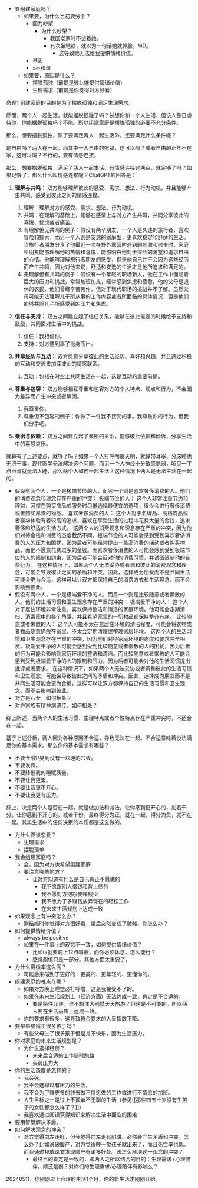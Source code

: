 - 要组建家庭吗？
	- 如果要，为什么当初要分手？
		- 因为吵架
			- 为什么吵架？
				- 我回老家时不想着她。
				- 有次坐地铁，就以为一句话她就掉脸。MD。
					- 这导致她无法给我提供情绪价值。
		- 基因
		- x不和谐
	- 如果要，原因是什么？
		- 摆脱孤独（前提是彼此能提供情绪价值）
		- 生理需求（前提是你觉得对方好看）

命题1 组建家庭的目的是为了摆脱孤独和满足生理需求。

然而，两个人一起生活，就能摆脱孤独了吗？试想你和一个人生活，但该人整日虐待你，你能摆脱孤独吗？不能。所以组建家庭是摆脱孤独的必要不充分条件。

那么，想要摆脱孤独，除了要满足两人一起生活外，还要满足什么条件呢？

是自由吗？两人在一起，而其中一人自由的劈腿，这可以吗？或者自由的正年不在家，这可以吗？不行的，要有情感连接。

那么，想要摆脱孤独，满足了两人一起生活、有情感连接这两点，就足够了吗？如果足够了，那么什么叫情感连接呢？ChatGPT的回答是：
1. **理解与共鸣：** 双方能够理解彼此的感受、需求、想法、行为动机，并且能够产生共鸣，感受到彼此之间的情感连接。
	1. 理解：理解对方的感受、需求、想法、行为动机。
	2. 共鸣：在理解的基础上，能够在感情上与对方产生共鸣，共同分享彼此的喜悦、忧虑或者痛苦。
	3. 有理解但无共鸣的例子：假设有两个朋友，一个人是久违的旅行者，喜欢冒险和探索，而另一个人则是安逸的家庭型，更喜欢稳定和舒适的生活。当旅行者朋友分享了他最近一次在野外露营时遇到的刺激和兴奋时，家庭型朋友能够理解他的热情和喜悦，能够明白他对于探险的渴望和追求自由的心情。他能够理解旅行者朋友的感受，但是他自己并不会因为这些经历而产生共鸣，因为对他来说，舒适和安逸的生活才是他所追求和满足的。
	4. 无理解但有共鸣的例子：假设有一个年轻的职场新人，他在工作中面临着巨大的压力和挑战，常常加班加点，经常感到焦虑和疲惫。他的父母是退休的农民，他们曾经辛苦劳作，但对于现代职场的挑战并不了解。虽然父母可能无法理解儿子所从事的工作内容或者所面临的具体情况，但是他们能够共鸣儿子所感受到的压力和焦虑。
    
2. **信任与支持：** 双方之间建立起了信任关系，能够在彼此需要的时候给予支持和鼓励，共同面对生活中的挑战。
	1. 信任：我相信你。
	2. 支持：对方遇到事了挺身而出。
    
3. **共享经历与互动：** 双方愿意分享彼此的生活经历、喜好和兴趣，并且通过积极的互动和交流来加深彼此的情感联系。
	1. 互动：包括在时空上共同生活在一起，这是互动的重要前提。
    
4. **尊重与包容：** 双方能够相互尊重和包容对方的个人特点、观点和行为，不会因为差异而产生冲突或者隔阂。
	1. 我尊重你。
	2. 尊重但不包容的例子：你做了一件我不接受的事。我尊重你的行为，但我们分手吧。
    
5. **亲密与依赖：** 双方之间建立起了亲密的关系，能够彼此依赖和倾诉，分享生活中的喜怒哀乐。

就算有了上述要点，就够了吗？如果一个人打呼噜震天响，就算带耳塞、分床睡也无济于事，现代医学无法解决这个问题，而另一个人神经十分敏感脆弱，听见一丁点声音就无法入睡，那么两个人如何一起生活？这种情况下两人是无法生活在一起的。
- 假设有两个人，一个是极端节俭的人，而另一个则是喜欢奢侈消费的人。他们的消费观念和理念存在严重的冲突： 极端节俭的人： 这个人非常注重节约和理财，习惯在购买商品或服务时尽量选择最便宜的选项，很少会进行奢侈消费或者购买昂贵的物品。 喜欢奢侈消费的人： 这个人对于名牌品、高档商品或者豪华体验有着较高的追求，喜欢在享受生活的过程中花费大量的金钱，追求奢侈和舒适的生活方式。 这两个人的消费观念和理念存在严重的冲突，因为他们对待金钱和消费的态度截然不同。极端节俭的人可能会感到受到喜欢奢侈消费的人的压力和困扰，因为后者可能经常提出一些高消费的活动或者购买物品，而他不愿意花费过多的金钱。而喜欢奢侈消费的人可能会感到受到极端节俭的人的限制和约束，因为后者可能会反对他的消费习惯，并试图限制他的花费行为。 在这种情况下，如果两个人无法妥协或者调和彼此的消费观念和理念，可能会导致彼此之间的矛盾和冲突。因此，选择成为朋友而不是共同生活可能会更为合适，这样可以让双方都保持自己的消费方式和生活理念，而不会影响到彼此。
- 假设有两个人，一个是极端爱干净的人，而另一个则是比较随意或者懒散的人。他们的生活习惯和卫生观念存在严重的冲突： 极端爱干净的人： 这个人对于居住环境非常注重，喜欢保持整洁和清洁的家庭环境。他可能会定期清扫、消毒家中的各个角落，并且希望家里的一切物品都保持整齐有序。 比较随意或者懒散的人： 这个人可能不太在意居住环境的清洁程度，可能会将衣物或者物品随意扔放在家里，不太会定期清理或整理家居环境。 这两个人的生活习惯和卫生观念存在严重的冲突，因为他们对待家庭环境的态度和要求完全相反。极端爱干净的人可能会感到受到比较随意或者懒散的人的困扰，因为后者的行为可能会影响到家庭环境的整洁和清洁。而比较随意或者懒散的人可能会感到受到极端爱干净的人的限制和压力，因为后者可能会对他的生活习惯提出批评或者要求。 在这种情况下，如果两个人无法妥协或者调和彼此的生活习惯和卫生观念，可能会导致彼此之间的矛盾和冲突。因此，选择成为朋友而不是共同生活可能会更为合适，这样可以让双方都保持自己的生活习惯和卫生观念，而不会影响到彼此。
- 对方是石女，如何相处？
- 对方家族有精神病遗传，如何相处？
  
综上所述，当两个人的生活习惯、生理特点或者个性特点存在严重冲突时，不适合在一起。

基于上述分析，两人因为各种原因不合适，导致无法在一起。不合适意味着没法满足你的基本需求。那么你的基本需求有哪些？
- 不要丑/脏/臭到没有一块睡的兴致。
- 不要发疯。
- 不要降低我的睡眠质量。
- 不要让我更累。
- 不要让我更不开心。
- 不要让我更有压力。

综上，决定两个人是否在一起，就是做加法和减法。让你感到更开心的，加若干分。让你感到不开心的，减若干份。最终得分为正，就在一起，得分为负，就不在一起。其实生活中的任何决策的本质都是这么做的。

- 为什么要谈恋爱？
	- 生理需求
	- 摆脱孤单
- 我会组建家庭吗？
	- 会，因为对方也希望组建家庭
	- 要注意哪些地方？
		- 让对方知道有什么是自己真正不愿做的
			- 我不愿跟别人借钱和背上债务
			- 我不愿对方抱怨我赚钱少
			- 我不愿为了多赚钱放弃现在的轻松工作
			- 在未来生活规划上达成一致
- 如果观念上有冲突怎么办？
	- 刚结婚时你觉得对方很好看，婚后突然变成了骷髅，你怎么办？
- 如何提供情绪价值？
	- always be positive
	- 如果在一件事上的观念不一致，如何提供情绪价值？
		- 比如ta就要晚上12点唱歌，而你必须休息。怎么能行？
		- 感觉颜值只是一部分。其他方面太重要了。
- 为什么离婚率这么高？
	- 可能后来碰到了更好的：更美的、更年轻的、更懂你的。
- 组建家庭的难点在哪？
	- 如果对方晚上睡觉必打呼噜，这是我接受不了的。
	- 如果在未来生活规划上（经济方面）无法达成一致，肯定是不合适的。
		- 要是条件允许，谁不想住大别墅天天旅游？但这是不可能的。所以两人要在生活品质上达成一致。
	- 你的要求有很多，这导致符合要求的人呈指数下降。
- 要早早结婚生很多孩子吗？
	- 有些父母生了很多孩子但是并不快乐，因为生活压力。
- 你对家庭的未来生活规划是？
	- 为什么选择租房？
		- 未来后合适的工作随时跑路
		- 买房压力大
- 你的生活态度是怎样的？
	- 我会死。
	- 我不会选择过有压力的生活。
	- 我不会为了赚更多的钱去做不情愿做的工作或进行不情愿的加班。
	- 人生目标之一是过上不孤单不无聊的生活（参见[[那些四五十岁没有生孩子的女性都怎么样了？]]）
	- 我喜欢通过阅读获得知识来解决生活中面临的困难
- 要用智慧解决矛盾。
- 如何解决观念的冲突？
	- 对方觉得向左走好，但我觉得向左走有陷阱。必然会产生矛盾和冲突。怎么办？比如说破腹产，对方觉得睡一觉孩子就出来了，而且死亡率也低。而我通过权威论文发现顺产有诸多好处。该怎么解决这一观念的冲突？
		- 最终目的肯定是一致的，即两人之所以结合的目的：生理需求+心理陪伴。顺还是剖？对你们的生理需求/心理陪伴有影响么？

20240511，你刚刚过上合理的生活1个月，你的新生活才刚刚开始。